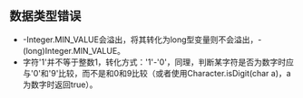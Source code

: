 ## 数据类型错误
* -Integer.MIN_VALUE会溢出，将其转化为long型变量则不会溢出，-(long)Integer.MIN_VALUE。
* 字符'1'并不等于整数1，转化方式：'1'-'0'，同理，判断某字符是否为数字时应与'0'和'9'比较，而不是和0和9比较（或者使用Character.isDigit(char a)，a为数字时返回true）。
